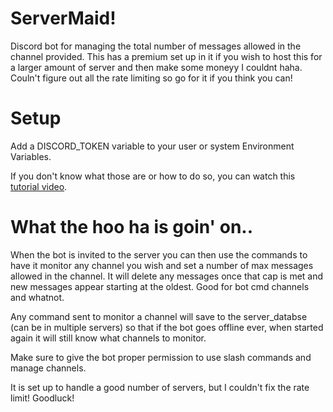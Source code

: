 # ServerMaid!
Discord bot for managing the total number of messages allowed in the channel provided. This has a premium set up in it if you wish to host this for a larger amount of server and then make some moneyy I couldnt haha. Couln't figure out all the rate limiting so go for it if you think you can!

# Setup
Add a DISCORD_TOKEN variable to your user or system Environment Variables.

If you don't know what those are or how to do so, you can watch this [tutorial video](https://www.youtube.com/watch?v=5BTnfpIq5mI).

# What the hoo ha is goin' on..
When the bot is invited to the server you can then use the commands to have it monitor any channel you wish and set a number of max messages allowed in the channel. It will delete any messages once that cap is met and new messages appear starting at the oldest. Good for bot cmd channels and whatnot.

Any command sent to monitor a channel will save to the server_databse (can be in multiple servers) so that if the bot goes offline ever, when started again it will still know what channels to monitor.

Make sure to give the bot proper permission to use slash commands and manage channels.

It is set up to handle a good number of servers, but I couldn't fix the rate limit! Goodluck!
